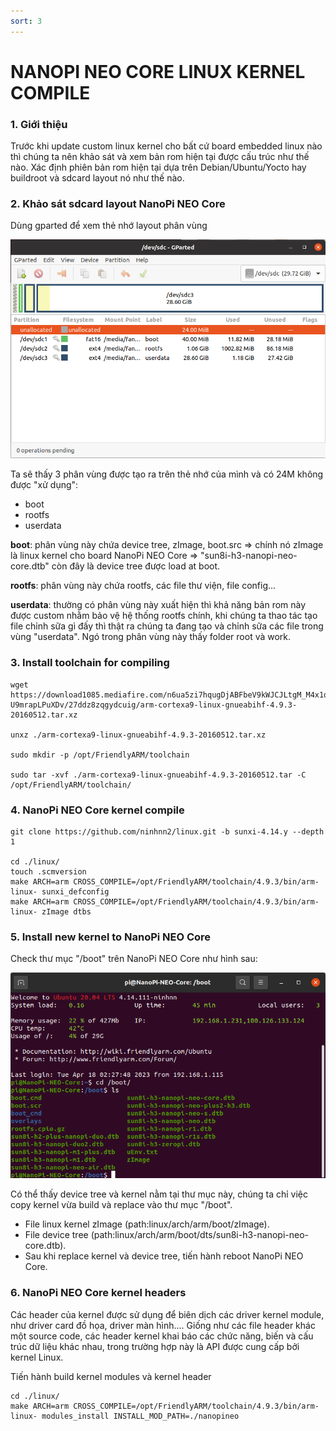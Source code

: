 ```yaml
---
sort: 3
---
```


# NANOPI NEO CORE LINUX KERNEL COMPILE

### 1. Giới thiệu
Trước khi update custom linux kernel cho bất cứ board embedded linux nào thì chúng ta nên
khảo sát và xem bản rom hiện tại được cấu trúc như thế nào. Xác định phiên bản rom hiện tại
dựa trên Debian/Ubuntu/Yocto hay buildroot và sdcard layout nó như thế nào.

### 2. Khảo sát sdcard layout NanoPi NEO Core

Dùng gparted để xem thẻ nhớ layout phân vùng

![this screenshot](/images/sdcard-layout-nano-pi-nao-core.png)


Ta sẽ thấy 3 phân vùng được tạo ra trên thẻ nhớ của mình và có 24M không được "xử dụng":
+ boot
+ rootfs
+ userdata


<strong>boot</strong>: phân vùng này chứa device tree, zImage, boot.src
=> chính nó zImage là linux kernel cho board NanoPi NEO Core
=> "sun8i-h3-nanopi-neo-core.dtb" còn đây là device tree được load at boot.

<strong>rootfs</strong>: phân vùng này chứa rootfs, các file thư viện, file config...

<strong>userdata</strong>: thường có phân vùng này xuất hiện thì khả năng bản rom này được custom
nhằm bảo vệ hệ thống rootfs chính, khi chúng ta thao tác tạo file chỉnh sữa gì đấy thì thật ra chúng ta đang tạo và chỉnh sữa các file trong vùng "userdata". Ngó trong phân vùng này thấy folder
root và work.


### 3. Install toolchain for compiling
```
wget https://download1085.mediafire.com/n6ua5zi7hqugDjABFbeV9kWJCJLtgM_M4x1qe08suMdK0W7MwEel7qUBSpwPPrU5RQAoCNY_astwAjQ-U9mrapLPuXDv/27ddz8zqgydcuig/arm-cortexa9-linux-gnueabihf-4.9.3-20160512.tar.xz

unxz ./arm-cortexa9-linux-gnueabihf-4.9.3-20160512.tar.xz

sudo mkdir -p /opt/FriendlyARM/toolchain

sudo tar -xvf ./arm-cortexa9-linux-gnueabihf-4.9.3-20160512.tar -C /opt/FriendlyARM/toolchain/
```

### 4. NanoPi NEO Core kernel compile

```shell
git clone https://github.com/ninhnn2/linux.git -b sunxi-4.14.y --depth 1

cd ./linux/
touch .scmversion
make ARCH=arm CROSS_COMPILE=/opt/FriendlyARM/toolchain/4.9.3/bin/arm-linux- sunxi_defconfig
make ARCH=arm CROSS_COMPILE=/opt/FriendlyARM/toolchain/4.9.3/bin/arm-linux- zImage dtbs
```

### 5. Install new kernel to NanoPi NEO Core

Check thư mục "/boot" trên NanoPi NEO Core như hình sau:

![this screenshot](/images/nanopi-neo-core-install-new-kernel.png)

Có thể thấy device tree và kernel nằm tại thư mục này, chúng ta chỉ việc copy kernel vừa build
và replace vào thư mục "/boot".

- File linux kernel zImage (path:linux/arch/arm/boot/zImage).
- File device tree (path:linux/arch/arm/boot/dts/sun8i-h3-nanopi-neo-core.dtb).
- Sau khi replace kernel và device tree, tiến hành reboot NanoPi NEO Core.


### 6. NanoPi NEO Core kernel headers

Các header của kernel được sử dụng để biên dịch các driver kernel module, như driver card đồ họa, driver màn hình.... Giống như các file header khác một source code, các header kernel khai báo các chức năng, biến và cấu trúc dữ liệu khác nhau, trong trường hợp này là API được cung cấp bởi kernel Linux.

Tiến hành build kernel modules và kernel header

```shell
cd ./linux/
make ARCH=arm CROSS_COMPILE=/opt/FriendlyARM/toolchain/4.9.3/bin/arm-linux- modules_install INSTALL_MOD_PATH=./nanopineo
```




